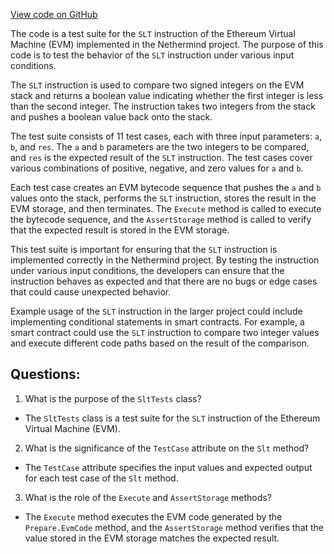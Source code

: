 [View code on GitHub](https://github.com/nethermindeth/nethermind/Nethermind.Evm.Test/SltTests.cs)

The code is a test suite for the `SLT` instruction of the Ethereum Virtual Machine (EVM) implemented in the Nethermind project. The purpose of this code is to test the behavior of the `SLT` instruction under various input conditions. 

The `SLT` instruction is used to compare two signed integers on the EVM stack and returns a boolean value indicating whether the first integer is less than the second integer. The instruction takes two integers from the stack and pushes a boolean value back onto the stack. 

The test suite consists of 11 test cases, each with three input parameters: `a`, `b`, and `res`. The `a` and `b` parameters are the two integers to be compared, and `res` is the expected result of the `SLT` instruction. The test cases cover various combinations of positive, negative, and zero values for `a` and `b`. 

Each test case creates an EVM bytecode sequence that pushes the `a` and `b` values onto the stack, performs the `SLT` instruction, stores the result in the EVM storage, and then terminates. The `Execute` method is called to execute the bytecode sequence, and the `AssertStorage` method is called to verify that the expected result is stored in the EVM storage. 

This test suite is important for ensuring that the `SLT` instruction is implemented correctly in the Nethermind project. By testing the instruction under various input conditions, the developers can ensure that the instruction behaves as expected and that there are no bugs or edge cases that could cause unexpected behavior. 

Example usage of the `SLT` instruction in the larger project could include implementing conditional statements in smart contracts. For example, a smart contract could use the `SLT` instruction to compare two integer values and execute different code paths based on the result of the comparison.
## Questions: 
 1. What is the purpose of the `SltTests` class?
- The `SltTests` class is a test suite for the `SLT` instruction of the Ethereum Virtual Machine (EVM).

2. What is the significance of the `TestCase` attribute on the `Slt` method?
- The `TestCase` attribute specifies the input values and expected output for each test case of the `Slt` method.

3. What is the role of the `Execute` and `AssertStorage` methods?
- The `Execute` method executes the EVM code generated by the `Prepare.EvmCode` method, and the `AssertStorage` method verifies that the value stored in the EVM storage matches the expected result.
